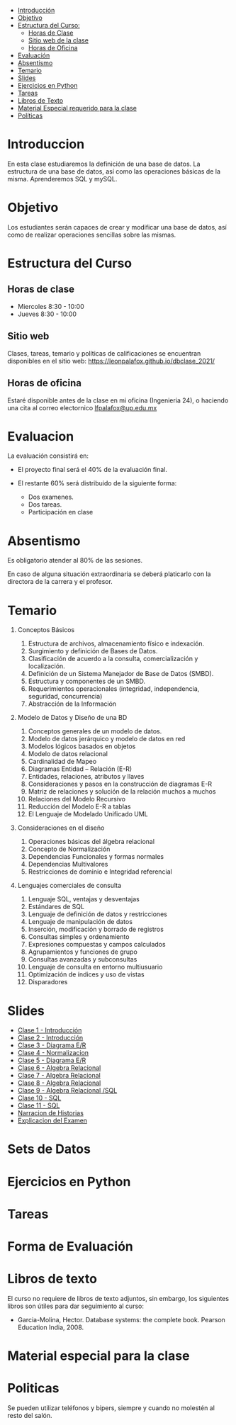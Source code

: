 - [Introducción](#introduccion)
- [Objetivo](#objetivo)
- [Estructura del Curso:](#estrctura-del-curso)
  - [Horas de Clase](#horas-de-clase)
  - [Sitio web de la clase](#sitio-web)
  - [Horas de Oficina](#horas-de-oficina)
- [Evaluación](#evaluacion)
- [Absentismo](#absentismo)
- [Temario](#temario)
- [Slides](#slides)
- [Ejercicios en Python](#ejercicios-en-python)
- [Tareas](#tareas)
- [Libros de Texto](#libros-de-texto)
- [Material Especial requerido para la clase](#material-especial-para-clase)
- [Políticas](#politicas)


# Introduccion

En esta clase estudiaremos la definición de una base de datos. La estructura de una base de datos, así como las operaciones básicas de la misma. Aprenderemos SQL y mySQL.

# Objetivo

Los estudiantes serán capaces de crear y modificar una base de datos, así como de realizar operaciones sencillas sobre las mismas. 

# Estructura del Curso

## Horas de clase

- Miercoles 8:30 - 10:00
- Jueves 8:30 - 10:00

## Sitio web

Clases, tareas, temario y políticas de calificaciones se encuentran disponibles en el sitio web: https://leonpalafox.github.io/dbclase_2021/


## Horas de oficina

Estaré disponible antes de la clase en mi oficina (Ingenieria 24), o haciendo una cita al correo electornico lfpalafox@up.edu.mx

# Evaluacion

La evaluación consistirá en:

- El proyecto final será el 40% de la evaluación final.

- El restante 60% será distribuido de la siguiente forma:
  - Dos examenes. 
  - Dos tareas.
  - Participación en clase


# Absentismo
Es obligatorio atender al 80% de las sesiones.

En caso de alguna situación extraordinaria se deberá platicarlo con la directora de la carrera y el profesor.

# Temario

1. Conceptos Básicos
    1. Estructura de archivos, almacenamiento físico e indexación.
    2. Surgimiento y definición de Bases de Datos.
    3. Clasificación de acuerdo a la consulta, comercialización y localización.
    4. Definición de un Sistema Manejador de Base de Datos  (SMBD).
    5. Estructura y componentes de un SMBD.
    6. Requerimientos operacionales (integridad, independencia, seguridad, concurrencia)
    7. Abstracción de la Información

2. Modelo de Datos y Diseño de una BD
    1. Conceptos generales de un modelo de datos.
    2. Modelo de datos jerárquico y modelo de datos en red
    3. Modelos lógicos basados en objetos 
    4. Modelo de datos relacional
    5. Cardinalidad de Mapeo 
    6. Diagramas Entidad – Relación (E-R)
    7. Entidades, relaciones, atributos y llaves
    8. Consideraciones y pasos en la construcción de diagramas E-R
    9. Matriz de relaciones y solución de la relación muchos a muchos
    10. Relaciones del Modelo Recursivo
    11. Reducción del Modelo E-R a tablas
    12. El Lenguaje de Modelado Unificado UML

3. Consideraciones en el diseño
    1. Operaciones básicas del álgebra relacional 
    2. Concepto de Normalización
    3. Dependencias Funcionales y formas normales
    4. Dependencias Multivalores
    5. Restricciones de dominio e Integridad referencial 

4. Lenguajes comerciales de consulta
    1. Lenguaje SQL, ventajas y desventajas
    2. Estándares de SQL 
    3. Lenguaje de definición de datos y restricciones
    4. Lenguaje de manipulación de datos
    5. Inserción, modificación y borrado de registros
    6. Consultas simples y ordenamiento
    7. Expresiones compuestas y campos calculados
    8. Agrupamientos y funciones de grupo
    9. Consultas avanzadas y subconsultas
    10. Lenguaje de consulta en entorno multiusuario
    11. Optimización de índices y uso de vistas
    12. Disparadores


# Slides

- [Clase 1 - Introducción](https://github.com/leonpalafox/dbclase_2021/blob/master/Slides/Clase_1_2021.pptx)
- [Clase 2 - Introducción](https://github.com/leonpalafox/dbclase_2021/blob/master/Slides/Clase_2_2021.pptx)
- [Clase 3 - Diagrama E/R](https://github.com/leonpalafox/dbclase_2021/blob/master/Slides/Clase_3_2021.pptx)
- [Clase 4 - Normalizacion](https://github.com/leonpalafox/dbclase_2021/blob/master/Slides/Clase_4_2021.pptx)
- [Clase 5 - Diagrama E/R](https://github.com/leonpalafox/dbclase_2021/blob/master/Slides/Clase_5_2021.pptx)
- [Clase 6 - Algebra Relacional](https://github.com/leonpalafox/dbclase_2021/blob/master/Slides/Clase_6_2021.pptx)
- [Clase 7 - Algebra Relacional](https://github.com/leonpalafox/dbclase_2021/blob/master/Slides/Clase_7_2021.pptx)
- [Clase 8 - Algebra Relacional](https://github.com/leonpalafox/dbclase_2021/blob/master/Slides/Clase_8_2020.pptx)
- [Clase 9 - Algebra Relacional /SQL](https://github.com/leonpalafox/dbclase_2021/blob/master/Slides/Clase_9_2020.pptx)
- [Clase 10 - SQL](https://github.com/leonpalafox/dbclase_2021/blob/master/Slides/Clase_10_2021.pptx)
- [Clase 11 - SQL](https://github.com/leonpalafox/dbclase_2021/blob/master/Slides/Clase_11_2021.pptx)
- [Narracion de Historias](https://github.com/leonpalafox/dbclase_2021/blob/master/Slides/NarracionHistorias.pptx)
- [Explicacion del Examen](https://github.com/leonpalafox/dbclase_2021/blob/master/Slides/Examen_Explicacion.pptx)


# Sets de Datos



# Ejercicios en Python




# Tareas


# Forma de Evaluación




# Libros de texto

El curso no requiere de libros de texto adjuntos, sin embargo, los siguientes libros son útiles para dar seguimiento al curso:

- Garcia-Molina, Hector. Database systems: the complete book. Pearson Education India, 2008.

# Material especial para la clase


# Politicas

Se pueden utilizar teléfonos y bipers, siempre y cuando no molestén al resto del salón.




